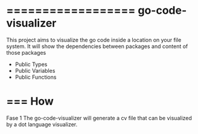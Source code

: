 ==================
go-code-visualizer
==================

This project aims to visualize the go code inside a location on your file system.
It will show the dependencies between packages and content of those packages
- Public Types
- Public Variables
- Public Functions

===
How
===
Fase 1
The go-code-visualizer will generate a cv file that can be visualized by a dot language visualizer.


